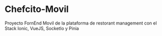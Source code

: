 # Chefcito-Movil
Proyecto FornEnd Movil de la plataforma de restorant management con el Stack Ionic, VueJS, SocketIo y Pinia 
